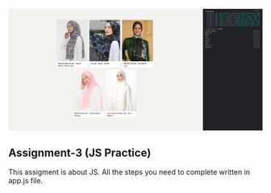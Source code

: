 ![This is an image](./assets/product-list.png)

## Assignment-3 (JS Practice)
This assigment is about JS. All the steps you need to complete written in app.js file.
